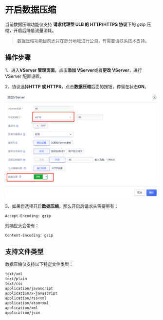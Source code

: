 # 开启数据压缩

当前数据压缩功能仅支持 **请求代理型 ULB 的 HTTP/HTTPS 协议**下的 gzip 压缩，开启后降低流量消耗。

> 数据压缩功能目前还只在部分地域进行公测，有需要请联系技术支持。

## 操作步骤

1、进入**VServer 管理页面**，点击**添加 VServer**或者**更改 VServer**，进行 VServer 配置设置。

2、协议选择**HTTP 或 HTTPS**，点击**数据压缩**后面的按钮，停留在状态**ON**。

![](/images/开启数据压缩.png)

3、如果您选择开启**数据压缩**，那么开启后请求头需要带有：

```
Accept-Encoding: gzip
```

则响应头会带有：

```
Content-Encoding: gzip
```

## 支持文件类型

数据压缩仅支持以下特定文件类型：

```
text/xml
text/plain
text/css
application/javascript
application/x-javascript
application/rss+xml
application/atom+xml
application/xml
application/json
```
